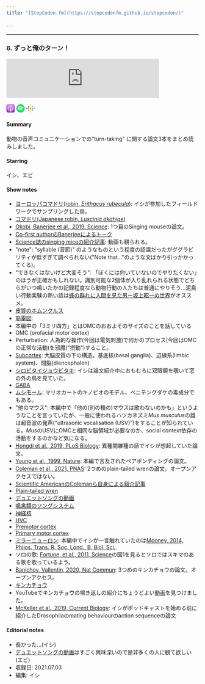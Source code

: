 ```yaml
---
title: "[StopCodon.fm](https://stopcodonfm.github.io/stopcodon/)"

---
```

-------
### 6. ずっと俺のターン！
<iframe src="https://anchor.fm/stopcodon/embed/episodes/6-e167iss" height="102px" width="400px" frameborder="0" scrolling="no"></iframe>

[<img src="https://raw.githubusercontent.com/StopCodonfm/stopcodon/main/logos/apple-podcasts.png" width="22px">](https://podcasts.apple.com/jp/podcast/6-%E3%81%9A%E3%81%A3%E3%81%A8%E4%BF%BA%E3%81%AE%E3%82%BF%E3%83%BC%E3%83%B3/id1572672009?i=1000532635862)
[<img src="https://raw.githubusercontent.com/StopCodonfm/stopcodon/main/logos/spotify.png" width="22px">](https://open.spotify.com/episode/671g3DTdf5SUajjdVj6QDT)
[<img src="https://raw.githubusercontent.com/StopCodonfm/stopcodon/main/logos/google-podcasts.png" width="22px">](https://podcasts.google.com/feed/aHR0cHM6Ly9hbmNob3IuZm0vcy81YjY0MGVhMC9wb2RjYXN0L3Jzcw/episode/NTYxMDBkY2QtZGJmYy00OGI5LWIxODEtMzY4NmNlYzI4MTQ2?sa=X&ved=0CAUQkfYCahcKEwj4rejW8KT1AhUAAAAAHQAAAAAQAQ)



#### Summary
動物の音声コミュニケーションでの"turn-taking" に関する論文3本をまとめ読みしました。

#### Starring
イシ、エビ


#### Show notes
+ [ヨーロッパコマドリ(robin, *Erithacus rubecula*)](https://ja.wikipedia.org/wiki/ヨーロッパコマドリ): イシが参加したフィールドワークでサンプリングした鳥。
+ [コマドリ(Japanese robin, *Luscinia akahige*)](https://ja.wikipedia.org/wiki/コマドリ)
+ [Okobi, Banerjee et al., 2019, Science](https://science.sciencemag.org/content/363/6430/983): 1つ目のSinging mouseの論文。
+ [Co-first authorのBanerjeeによるトーク](https://www.youtube.com/watch?v=McZsZVzAUuE)
+ [Science誌のsinging miceの紹介記事](https://www.sciencemag.org/news/2019/02/singing-mouse-s-brain-could-reveal-keys-snappy-conversation): 動画も観られる。
+ "note": "syllable (音節)" のようなものという程度の認識だったがググラビリティが低すぎて調べられない("Note that..."のような文ばかり引っかかってくる)。
+ "できなくはないけど大変そう": 「ぼくには向いていないのでやりたくない」のほうが正確かもしれない。識別可能な2個体が入り乱れられる状態でどちらがいつ鳴いたかの記録程度なら動物行動の人たちは普通にやりそう…泥臭い行動実験の熱い話は[蜂の群れに人間を見た男ー坂上昭一の世界](https://www.amazon.co.jp/蜂の群れに人間を見た男―坂上昭一の世界-本田-睨/dp/4140806567)がオススメ。
+ [皮質のホムンクルス](https://en.wikipedia.org/wiki/Cortical_homunculus)
+ [筋電図](https://ja.wikipedia.org/wiki/筋電図): 
+ 本編中の「3ミリ四方」とはOMCのおおよそのサイズのことを話している
+ OMC (orofacial motor cortex)
+ Perturbation: 人為的な操作(今回は電気刺激)で何かのプロセス(今回はOMCの正常な活動)を邪魔("摂動")すること。
+ [Subcortex](https://psychology.wikia.org/wiki/Subcortex): 大脳皮質の下の構造。基底核(basal ganglia)、辺縁系(limbic system)、間脳(diencephalon)
+ [シロビタイジョウビタキ](https://ja.wikipedia.org/wiki/シロビタイジョウビタキ): イシは論文紹介中におもむろに双眼鏡を覗いて窓の外の鳥を見ていた。
+ [GABA](https://en.wikipedia.org/wiki/Gamma-Aminobutyric_acid)
+ [ムシモール](https://ja.wikipedia.org/wiki/ムッシモール): マリオカートのキノピオのモデル、ベニテングダケの毒成分でもある。
+ "他のマウス": 本編中で「他の(別の種の)マウスは歌わないのかも」というようなことを言っていたが、一般に使われるハツカネズミ*Mus musculus*の雄は超音波の発声("ultrasonic vocalisation (USV)")をすることが知られている。*Mus*のUSVにOMCと相同な脳領域が必要なのか、social context依存の活動をするのかなど気になる。
+ [Hongdi et al., 2019, PLoS Biology](https://journals.plos.org/plosbiology/article?id=10.1371/journal.pbio.3000476): 異種間雑種の話でイシが想起していた論文。
+ [Young et al., 1999, Nature](https://www.nature.com/articles/23475): 本編で言及されたペアボンディングの論文。
+ [Coleman et al., 2021, PNAS](https://www.pnas.org/content/118/23/e2018188118): 2つめのplain-tailed wrenの論文。オープンアクセスではない。
+ [Scientific AmericanのColemanら自身による紹介記事](https://www.scientificamerican.com/article/the-neuroscience-of-taking-turns-in-a-conversation/)
+ [Plain-tailed wren](https://en.wikipedia.org/wiki/Plain-tailed_wren)
+ [デュエットソングの動画](https://www.youtube.com/watch?v=OfIQtH21fpA&t=2s)
+ [鳴禽類のソングシステム](https://www.brh.co.jp/publication/journal/070/research_2.html)
+ [神経核](https://ja.wikipedia.org/wiki/神経核)
+ [HVC](https://en.wikipedia.org/wiki/HVC_(avian_brain_region))
+ [Premotor cortex](https://en.wikipedia.org/wiki/Premotor_cortex)
+ [Primary motor cortex](https://en.wikipedia.org/wiki/Primary_motor_cortex)
+ [ミラーニューロン](https://ja.wikipedia.org/wiki/ミラーニューロン): 本編中でイシが一言触れていたのは[Mooney, 2014, Philos. Trans. R. Soc. Lond., B, Biol. Sci.](https://royalsocietypublishing.org/doi/10.1098/rstb.2013.0179).
+ ソロの歌: [Fortune, et al., 2011, Science](https://science.sciencemag.org/content/334/6056/666)の図1を見るとソロではスキマのある歌を歌っているよう。
+ [Banichov, Vallentin, 2020, Nat Commun](https://www.nature.com/articles/s41467-019-13938-0): 3つめのキンカチョウの論文。オープンアクセス。
+ [キンカチョウ](https://ja.wikipedia.org/wiki/キンカチョウ)
+ YouTubeでキンカチョウの鳴き返しの紹介にちょうどよい[動画](https://www.youtube.com/watch?v=acZcPmIlQF4)を見つけました。
+ [McKeller et al., 2019, Current Biology](https://doi.org/10.1016/j.cub.2018.12.019): イシがポッドキャストを始める前に紹介したDrosophilaのmating behaviourのaction sequenceの論文

#### Editorial notes
+ 長かった...(イシ)
+ [デュエットソングの動画](https://www.youtube.com/watch?v=OfIQtH21fpA&t=2s)はすごく興味深いので是非多くの人に観て欲しい (エビ)
+ 収録日: 2021.07.03
+ 編集: イシ


